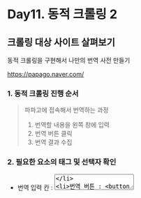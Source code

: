 # Day11. 동적 크롤링 2

## 크롤링 대상 사이트 살펴보기

동적 크롤링을 구현해서 나만의 번역 사전 만들기

https://papago.naver.com/

### 1. 동적 크롤링 진행 순서

> 파파고에 접속해서 번역하는 과정
>
> 1. 번역할 내용을 왼쪽 창에 입력
> 2. 번역 버튼 클릭
> 3. 번역 결과 수집

### 2. 필요한 요소의 태그 및 선택자 확인

- 번역 입력 칸 : <textarea id="txtSource">
- 번역 버튼 : <button id="btnTranslate">
- 번역 결과 칸 : <div id="txtTarget">

## 파이썬 코드 작성

```python
from selenium import webdriver
import time

driver = webdriver.Chrome('./chromedriver')

papago_url = 'https://papago.naver.com/'
driver.get(papago_url)
time.sleep(3)

question = input('번역할 영단어 입력 : ')

driver.find_element_by_css_selector('textarea#txtSource').send_keys(question)

driver.find_element_by_css_selector('button#btnTranslate').click()
time.sleep(1)

output = driver.find_element_by_css_selector('div#txtTarget').text
print('번역 결과 :', output)

driver.close()
```

## 나만의 번역 사전을 만들기 위한 코드 수정

```python
from selenium import webdriver
import time

my_dict = {}

driver = webdriver.Chrome('./chromedriver')

papago_url = 'https://papago.naver.com/'
driver.get(papago_url)
time.sleep(3)

num=int(input('번역할 영단어 갯수 입력 : '))
for i in range(num):
    question = input('번역할 영단어 입력 : ')
    driver.find_element_by_css_selector('textarea#txtSource').send_keys(question)
    driver.find_element_by_css_selector('button#btnTranslate').click()
    time.sleep(1)
    output = driver.find_element_by_css_selector('div#txtTarget').text
    my_dict[question] = output

    # 입력 칸 초기화
    driver.find_element_by_css_selector('textarea#txtSource').clear()

print(my_dict)

driver.close()
```

**✅ 오늘의 문제 : 동적크롤링 코드 작성하기**

오늘은 크롤링에 초점을 두지 않고, 파이썬 코딩에 초점을 둔 문제입니다.

정말 복잡한 사이트를 대상으로 크롤링을 하다 보면 소스코드가 1000줄이 넘어가는 경우도 발생합니다😂

그래서 크롤링이 복잡해질수록 소스코드를 더 깔끔하고 체계적으로 작성할 줄 알아야 한다고 생각합니다.

오늘의 문제는 **아래의 요구 사항**에 따라 진행해주시기 바랍니다!

**⭐ 조건 ⭐**

1. ```
   영단어 입력 - 번역 버튼 클릭 - 번역 결과 수집 - 입력 칸 초기화
   ```

    과정을 하나의 함수로 정의하기

   - 함수 이름 : get_papago_result
   - 입력 변수 : 1개 (영단어)
   - 리턴 값 : 번역 결과

2. 반복문을 활용하여 번역 5회 진행

3. 번역 사전 'my_dict' 출력

4. 소스코드 & 출력 결과 인증

👉 **코드 예시**

![Untitled1](C:\Users\cat78\Desktop\대외활동\코뮤니티_파이썬크롤링2기\Untitled1.png)

👉 **출력 예시**

![Untitled2](C:\Users\cat78\Desktop\대외활동\코뮤니티_파이썬크롤링2기\Untitled2.png)



```python
from selenium import webdriver
import time

my_dict = {}

driver = webdriver.Chrome('./chromedriver')

papago_url = 'https://papago.naver.com/'
driver.get(papago_url)
time.sleep(3)

def get_papago_result():
    global my_dict
    question = input('번역할 영단어 입력 : ')

    driver.find_element_by_css_selector('textarea#txtSource').send_keys(question)

    driver.find_element_by_css_selector('button#btnTranslate').click()
    time.sleep(1)

    output = driver.find_element_by_css_selector('div#txtTarget').text

    # 번역 사전에 저장 및 출력
    my_dict[question] = output

    driver.find_element_by_css_selector('textarea#txtSource').clear()

for i in range(5):
    get_papago_result()

print(my_dict)

driver.close()
```

출력결과

![image-20210223021555940](C:\Users\cat78\AppData\Roaming\Typora\typora-user-images\image-20210223021555940.png)